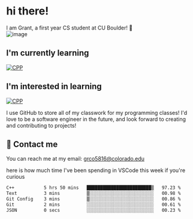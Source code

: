 
# hi there!

I am Grant, a first year CS student at CU Boulder! 👋  
![image](https://assets-sports.thescore.com/football/team/164/logo.png)

## I'm currently learning
[![CPP](https://skillicons.dev/icons?i=cpp)](https://skillicons.dev)
## I'm interested in learning
[![CPP](https://skillicons.dev/icons?i=js,java)](https://skillicons.dev)

I use GitHub to store all of my classwork for my programming classes!
I'd love to be a software engineer in the future, and look forward to creating and contributing to projects!

## 🚀 Contact me
You can reach me at my email: grco5816@colorado.edu  

here is how much time I've been spending in VSCode this week if you're curious
<!--START_SECTION:waka-->

```txt
C++           5 hrs 50 mins   ████████████████████████▒   97.23 %
Text          3 mins          ▒░░░░░░░░░░░░░░░░░░░░░░░░   00.98 %
Git Config    3 mins          ▒░░░░░░░░░░░░░░░░░░░░░░░░   00.86 %
Git           2 mins          ░░░░░░░░░░░░░░░░░░░░░░░░░   00.61 %
JSON          0 secs          ░░░░░░░░░░░░░░░░░░░░░░░░░   00.23 %
```

<!--END_SECTION:waka-->

<!---
gnestr/gnestr is a ✨ special ✨ repository because its `README.md` (this file) appears on your GitHub profile.
You can click the Preview link to take a look at your changes.
--->
